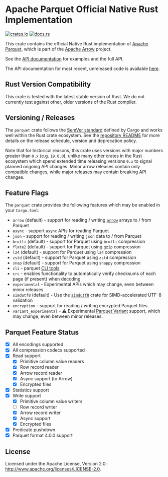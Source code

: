 <!---
  Licensed to the Apache Software Foundation (ASF) under one
  or more contributor license agreements.  See the NOTICE file
  distributed with this work for additional information
  regarding copyright ownership.  The ASF licenses this file
  to you under the Apache License, Version 2.0 (the
  "License"); you may not use this file except in compliance
  with the License.  You may obtain a copy of the License at

    http://www.apache.org/licenses/LICENSE-2.0

  Unless required by applicable law or agreed to in writing,
  software distributed under the License is distributed on an
  "AS IS" BASIS, WITHOUT WARRANTIES OR CONDITIONS OF ANY
  KIND, either express or implied.  See the License for the
  specific language governing permissions and limitations
  under the License.
-->

# Apache Parquet Official Native Rust Implementation

[![crates.io](https://img.shields.io/crates/v/parquet.svg)](https://crates.io/crates/parquet)
[![docs.rs](https://img.shields.io/docsrs/parquet.svg)](https://docs.rs/parquet/latest/parquet/)

This crate contains the official Native Rust implementation of [Apache Parquet](https://parquet.apache.org/), which is part of the [Apache Arrow](https://arrow.apache.org/) project.

See the [API documentation](https://docs.rs/parquet/latest) for examples and the full API.

The API documentation for most recent, unreleased code is available [here](https://arrow.apache.org/rust/parquet/index.html).

## Rust Version Compatibility

This crate is tested with the latest stable version of Rust. We do not currently test against other, older versions of the Rust compiler.

## Versioning / Releases

The `parquet` crate follows the [SemVer standard] defined by Cargo and works well
within the Rust crate ecosystem. See the [repository README] for more details on
the release schedule, version and deprecation policy.

[semver standard]: https://doc.rust-lang.org/cargo/reference/semver.html
[repository readme]: https://github.com/apache/arrow-rs

Note that for historical reasons, this crate uses versions with major numbers
greater than `0.x` (e.g. `19.0.0`), unlike many other crates in the Rust
ecosystem which spend extended time releasing versions `0.x` to signal planned
ongoing API changes. Minor arrow releases contain only compatible changes, while
major releases may contain breaking API changes.

## Feature Flags

The `parquet` crate provides the following features which may be enabled in your `Cargo.toml`:

- `arrow` (default) - support for reading / writing [`arrow`] arrays to / from Parquet
- `async` - support `async` APIs for reading Parquet
- `json` - support for reading / writing `json` data to / from Parquet
- `brotli` (default) - support for Parquet using `brotli` compression
- `flate2` (default) - support for Parquet using `gzip` compression
- `lz4` (default) - support for Parquet using `lz4` compression
- `zstd` (default) - support for Parquet using `zstd` compression
- `snap` (default) - support for Parquet using `snappy` compression
- `cli` - parquet [CLI tools](https://github.com/apache/arrow-rs/tree/main/parquet/src/bin)
- `crc` - enables functionality to automatically verify checksums of each page (if present) when decoding
- `experimental` - Experimental APIs which may change, even between minor releases
- `simdutf8` (default) - Use the [`simdutf8`] crate for SIMD-accelerated UTF-8 validation
- `encryption` - support for reading / writing encrypted Parquet files
- `variant_experimental` - ⚠️ Experimental [Parquet Variant] support, which may change, even between minor releases.

[`arrow`]: https://crates.io/crates/arrow
[`simdutf8`]: https://crates.io/crates/simdutf8
[parquet variant]: https://github.com/apache/parquet-format/blob/master/VariantEncoding.md

## Parquet Feature Status

- [x] All encodings supported
- [x] All compression codecs supported
- [x] Read support
  - [x] Primitive column value readers
  - [x] Row record reader
  - [x] Arrow record reader
  - [x] Async support (to Arrow)
  - [x] Encrypted files
- [x] Statistics support
- [x] Write support
  - [x] Primitive column value writers
  - [ ] Row record writer
  - [x] Arrow record writer
  - [x] Async support
  - [x] Encrypted files
- [x] Predicate pushdown
- [x] Parquet format 4.0.0 support

## License

Licensed under the Apache License, Version 2.0: <http://www.apache.org/licenses/LICENSE-2.0>.
